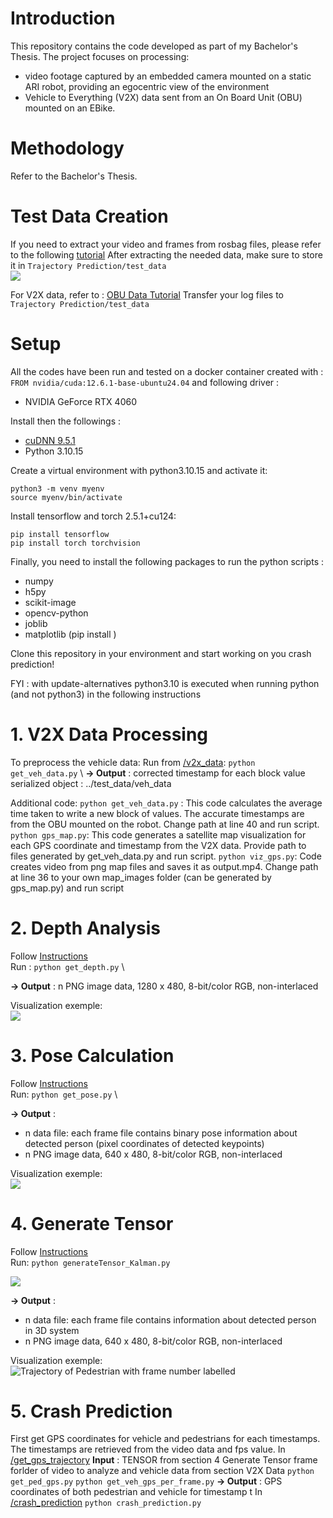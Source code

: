# Introduction
This repository contains the code developed as part of my Bachelor's Thesis. The project focuses on processing:
+ video footage captured by an embedded camera mounted on a static ARI robot, providing an egocentric view of the environment
+ Vehicle to Everything (V2X) data sent from an On Board Unit (OBU) mounted on an EBike.

# Methodology

Refer to the Bachelor's Thesis.

# Test Data Creation
If you need to extract your video and frames from rosbag files, please refer to the following [tutorial](https://github.com/Ludivine388/Crash-Prediction/tree/main/rosbag%20data%20extractor)
After extracting the needed data, make sure to store it in `Trajectory Prediction/test_data` \
![](images/frame_000114_original.png)

For V2X data, refer to :
[OBU Data Tutorial](https://github.com/Ludivine388/Crash-Prediction/tree/main/OBU%20Data)
Transfer your log files to `Trajectory Prediction/test_data`

# Setup 

All the codes have been run and tested on a docker container created with :
`FROM nvidia/cuda:12.6.1-base-ubuntu24.04`
and following driver : 
+ NVIDIA GeForce RTX 4060

Install then the followings :
+ [cuDNN 9.5.1](https://developer.nvidia.com/cudnn-downloads)
+ Python 3.10.15

Create a virtual environment with python3.10.15 and activate it:
```
python3 -m venv myenv
source myenv/bin/activate
```

Install tensorflow and torch 2.5.1+cu124:
```
pip install tensorflow
pip install torch torchvision
```

Finally, you need to install the following packages to run the python scripts :
+ numpy
+ h5py
+ scikit-image
+ opencv-python
+ joblib
+ matplotlib
(pip install <package>)

Clone this repository in your environment and start working on you crash prediction!

FYI : with update-alternatives python3.10 is executed when running python (and not python3) in the following instructions

# 1. V2X Data Processing

To preprocess the vehicle data:
Run from [/v2x_data](https://github.com/Ludivine388/Crash-Prediction/blob/main/Trajectory%20Prediction/v2x_data/get_veh_data.py):
`python get_veh_data.py` \ 
**-> Output** : corrected timestamp for each block value
serialized object : ../test_data/veh_data

Additional code:
`python get_veh_data.py` : This code calculates the average time taken to write a new block of values.
The accurate timestamps are from the OBU mounted on the robot. Change path at line 40 and run script.
`python gps_map.py`: This code generates a satellite map visualization for each GPS coordinate and timestamp from the V2X data. Provide path to files generated by get_veh_data.py and run script.
`python viz_gps.py`: Code creates video from png map files and saves it as output.mp4. Change path at line 36 to your own map_images folder (can be generated by gps_map.py) and run script

# 2. Depth Analysis
Follow [Instructions](https://github.com/Ludivine388/Crash-Prediction/tree/main/Trajectory%20Prediction/get_depth) \
Run :
`python get_depth.py` \

**-> Output** : n PNG image data, 1280 x 480, 8-bit/color RGB, non-interlaced

Visualization exemple: \
![](images/frame_000114_depth.png)

# 3. Pose Calculation
Follow [Instructions](https://github.com/Ludivine388/Crash-Prediction/tree/main/Trajectory%20Prediction/get_pose) \
Run: 
`python get_pose.py` \

**-> Output** :
+ n data file: each frame file contains binary pose information about detected person (pixel coordinates of detected keypoints)
+ n PNG image data, 640 x 480, 8-bit/color RGB, non-interlaced

Visualization exemple:  \
![](images/frame_000114_pose.png)

# 4. Generate Tensor
Follow [Instructions](https://github.com/Ludivine388/Crash-Prediction/tree/main/Trajectory%20Prediction/get_tensor) \
Run:
`python generateTensor_Kalman.py`

![](images/marked_frame_0_with_labels.jpg)


**-> Output** :
+ n data file: each frame file contains information about detected person in 3D system
+ n PNG image data, 640 x 480, 8-bit/color RGB, non-interlaced

Visualization exemple: \
![Trajectory of Pedestrian with frame number labelled](images/frame_000114_tensor.png)

# 5. Crash Prediction

First get GPS coordinates for vehicle and pedestrians for each timestamps.
The timestamps are retrieved from the video data and fps value.
In [/get_gps_trajectory](https://github.com/Ludivine388/Crash-Prediction/tree/main/Trajectory%20Prediction/get_gps_trajectory)
**Input** : TENSOR from section 4 Generate Tensor
            frame forlder of video to analyze and vehicle data from section V2X Data
`python get_ped_gps.py`
`python get_veh_gps_per_frame.py`
**-> Output** :
GPS coordinates of both pedestrian and vehicle for timestamp t
In [/crash_prediction](https://github.com/Ludivine388/Crash-Prediction/tree/main/Trajectory%20Prediction/crash_prediction)
`python crash_prediction.py`
